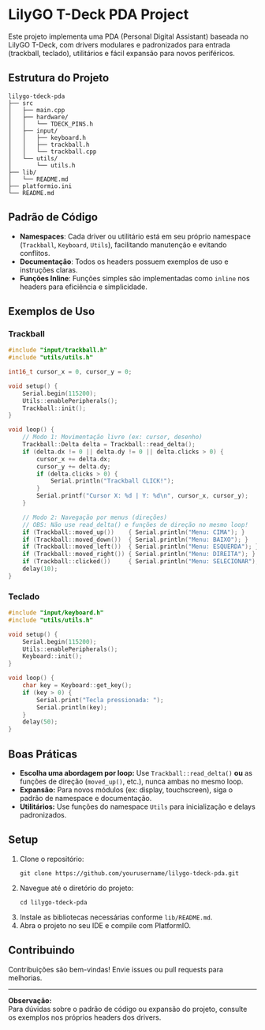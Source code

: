 # LilyGO T-Deck PDA Project

Este projeto implementa uma PDA (Personal Digital Assistant) baseada no LilyGO T-Deck, com drivers modulares e padronizados para entrada (trackball, teclado), utilitários e fácil expansão para novos periféricos.

## Estrutura do Projeto

```
lilygo-tdeck-pda
├── src
│   ├── main.cpp
│   ├── hardware/
│   │   └── TDECK_PINS.h
│   ├── input/
│   │   ├── keyboard.h
│   │   ├── trackball.h
│   │   └── trackball.cpp
│   └── utils/
│       └── utils.h
├── lib/
│   └── README.md
├── platformio.ini
└── README.md
```

## Padrão de Código

- **Namespaces**: Cada driver ou utilitário está em seu próprio namespace (`Trackball`, `Keyboard`, `Utils`), facilitando manutenção e evitando conflitos.
- **Documentação**: Todos os headers possuem exemplos de uso e instruções claras.
- **Funções Inline**: Funções simples são implementadas como `inline` nos headers para eficiência e simplicidade.

## Exemplos de Uso

### Trackball

```cpp
#include "input/trackball.h"
#include "utils/utils.h"

int16_t cursor_x = 0, cursor_y = 0;

void setup() {
    Serial.begin(115200);
    Utils::enablePeripherals();
    Trackball::init();
}

void loop() {
    // Modo 1: Movimentação livre (ex: cursor, desenho)
    Trackball::Delta delta = Trackball::read_delta();
    if (delta.dx != 0 || delta.dy != 0 || delta.clicks > 0) {
        cursor_x += delta.dx;
        cursor_y += delta.dy;
        if (delta.clicks > 0) {
            Serial.println("Trackball CLICK!");
        }
        Serial.printf("Cursor X: %d | Y: %d\n", cursor_x, cursor_y);
    }

    // Modo 2: Navegação por menus (direções)
    // OBS: Não use read_delta() e funções de direção no mesmo loop!
    if (Trackball::moved_up())    { Serial.println("Menu: CIMA"); }
    if (Trackball::moved_down())  { Serial.println("Menu: BAIXO"); }
    if (Trackball::moved_left())  { Serial.println("Menu: ESQUERDA"); }
    if (Trackball::moved_right()) { Serial.println("Menu: DIREITA"); }
    if (Trackball::clicked())     { Serial.println("Menu: SELECIONAR"); }
    delay(10);
}
```

### Teclado

```cpp
#include "input/keyboard.h"
#include "utils/utils.h"

void setup() {
    Serial.begin(115200);
    Utils::enablePeripherals();
    Keyboard::init();
}

void loop() {
    char key = Keyboard::get_key();
    if (key > 0) {
        Serial.print("Tecla pressionada: ");
        Serial.println(key);
    }
    delay(50);
}
```

## Boas Práticas

- **Escolha uma abordagem por loop:** Use `Trackball::read_delta()` **ou** as funções de direção (`moved_up()`, etc.), nunca ambas no mesmo loop.
- **Expansão:** Para novos módulos (ex: display, touchscreen), siga o padrão de namespace e documentação.
- **Utilitários:** Use funções do namespace `Utils` para inicialização e delays padronizados.

## Setup

1. Clone o repositório:
   ```
   git clone https://github.com/yourusername/lilygo-tdeck-pda.git
   ```
2. Navegue até o diretório do projeto:
   ```
   cd lilygo-tdeck-pda
   ```
3. Instale as bibliotecas necessárias conforme `lib/README.md`.
4. Abra o projeto no seu IDE e compile com PlatformIO.

## Contribuindo

Contribuições são bem-vindas! Envie issues ou pull requests para melhorias.

---

**Observação:**  
Para dúvidas sobre o padrão de código ou expansão do projeto, consulte os exemplos nos próprios headers dos drivers.